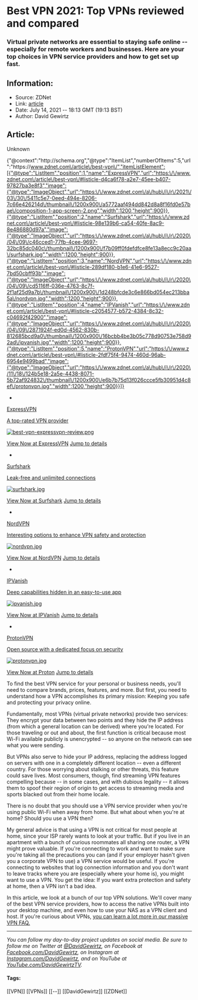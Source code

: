 # Best VPN 2021: Top VPNs reviewed and compared
### Virtual private networks are essential to staying safe online -- especially for remote workers and businesses. Here are your top choices in VPN service providers and how to get set up fast.

## Information:
+ Source: ZDNet
+ Link: [article](https://www.zdnet.com/article/best-vpn/)
+ Date: July 14, 2021 -- 18:13 GMT (19:13 BST)
+ Author: David Gewirtz


## Article:
Unknown


{"@context":"http:\/\/schema.org","@type":"ItemList","numberOfItems":5,"url":"https:\/\/www.zdnet.com\/article\/best-vpn\/","itemListElement":[{"@type":"ListItem","position":1,"name":"ExpressVPN","url":"https:\/\/www.zdnet.com\/article\/best-vpn\/#listicle-d4ca6f78-a2e7-45ee-b407-97827ba3e8f3","image":{"@type":"ImageObject","url":"https:\/\/www.zdnet.com\/a\/hub\/i\/r\/2021\/03\/30\/5411c5e7-0eed-494e-8206-7c66e426214d\/thumbnail\/1200x900\/a5772aaf494dd842d8a8f16fd0e57bae\/composition-1-app-screen-2.png","width":1200,"height":900}},{"@type":"ListItem","position":2,"name":"Surfshark","url":"https:\/\/www.zdnet.com\/article\/best-vpn\/#listicle-98e139b6-ca54-40fe-8ac9-8e486880d97a","image":{"@type":"ImageObject","url":"https:\/\/www.zdnet.com\/a\/hub\/i\/r\/2020\/04\/09\/c46cced1-77fb-4cee-9697-32bc85dc040c\/thumbnail\/1200x900\/f7b09ff0fdefdfce8fe13a8ecc9c20aa\/surfshark.jpg","width":1200,"height":900}},{"@type":"ListItem","position":3,"name":"NordVPN","url":"https:\/\/www.zdnet.com\/article\/best-vpn\/#listicle-289df180-b1e6-41e6-9527-7bd50cbff93b","image":{"@type":"ImageObject","url":"https:\/\/www.zdnet.com\/a\/hub\/i\/r\/2020\/04\/09\/cd5116ff-036e-4763-8c7f-2f1af25d9a7b\/thumbnail\/1200x900\/1d248bfcde3c6e866bd054ec213bba5a\/nordvpn.jpg","width":1200,"height":900}},{"@type":"ListItem","position":4,"name":"IPVanish","url":"https:\/\/www.zdnet.com\/article\/best-vpn\/#listicle-c2054577-b572-4384-8c32-c04692f42900","image":{"@type":"ImageObject","url":"https:\/\/www.zdnet.com\/a\/hub\/i\/r\/2020\/04\/09\/2871924f-ed0d-4562-830b-812685bcd9a0\/thumbnail\/1200x900\/16bcbb4be3b05c778d90753e758d92ad\/ipvanish.jpg","width":1200,"height":900}},{"@type":"ListItem","position":5,"name":"ProtonVPN","url":"https:\/\/www.zdnet.com\/article\/best-vpn\/#listicle-2fdf75f4-9474-460d-96ab-6954e9499bad","image":{"@type":"ImageObject","url":"https:\/\/www.zdnet.com\/a\/hub\/i\/r\/2020\/11\/18\/124b5e18-2a5e-4438-8071-5b72af924832\/thumbnail\/1200x900\/e6b7b75d13f026ccce5fb30951d4c8ef\/protonvpn.jpg","width":1200,"height":900}}]}

* 
[ExpressVPN](https://xvctlink.com/offer/coupon?offer=3monthsfree&a_fid=cnetvpn&data1=zd-7b927b3857004ac2acb4137527902a29-dtp-ta&data2=z_bestvpn) 


[A top-rated VPN provider](https://xvctlink.com/offer/coupon?offer=3monthsfree&a_fid=cnetvpn&data1=zd-7b927b3857004ac2acb4137527902a29-dtp-ta&data2=z_bestvpn) 

[![best-vpn-expressvpn-review.png](https://www.zdnet.com/a/hub/i/r/2021/03/30/5411c5e7-0eed-494e-8206-7c66e426214d/thumbnail/70x70/09a03d32878cc64c1c2f243aa4408cf9/composition-1-app-screen-2.png)](https://xvctlink.com/offer/coupon?offer=3monthsfree&a_fid=cnetvpn&data1=zd-7b927b3857004ac2acb4137527902a29-dtp-ta&data2=z_bestvpn)

[View Now at ExpressVPN](https://xvctlink.com/offer/coupon?offer=3monthsfree&a_fid=cnetvpn&data1=zd-7b927b3857004ac2acb4137527902a29-dtp-ta&data2=z_bestvpn) 
[Jump to details](#listicle-d4ca6f78-a2e7-45ee-b407-97827ba3e8f3) 

* 
[Surfshark](https://get.surfshark.net/aff_c?offer_id=50&aff_id=1511&source=zdnet&aff_sub=zd-7b927b3857004ac2acb4137527902a29-dtp-ta&aff_sub2=bestvpn) 


[Leak-free and unlimited connections](https://get.surfshark.net/aff_c?offer_id=50&aff_id=1511&source=zdnet&aff_sub=zd-7b927b3857004ac2acb4137527902a29-dtp-ta&aff_sub2=bestvpn) 

[![surfshark.jpg](https://www.zdnet.com/a/hub/i/r/2020/04/09/c46cced1-77fb-4cee-9697-32bc85dc040c/thumbnail/70x70/1bcec71ba4ce200aa908e5d50d9d2ff9/surfshark.jpg)](https://get.surfshark.net/aff_c?offer_id=50&aff_id=1511&source=zdnet&aff_sub=zd-7b927b3857004ac2acb4137527902a29-dtp-ta&aff_sub2=bestvpn)

[View Now at Surfshark](https://get.surfshark.net/aff_c?offer_id=50&aff_id=1511&source=zdnet&aff_sub=zd-7b927b3857004ac2acb4137527902a29-dtp-ta&aff_sub2=bestvpn) 
[Jump to details](#listicle-98e139b6-ca54-40fe-8ac9-8e486880d97a) 

* 
[NordVPN](https://go.nordvpn.net/aff_c?offer_id=378&aff_id=307&source=zdnet&aff_sub=zd-7b927b3857004ac2acb4137527902a29-dtp-ta&aff_sub2=bestvpn) 


[Interesting options to enhance VPN safety and protection](https://go.nordvpn.net/aff_c?offer_id=378&aff_id=307&source=zdnet&aff_sub=zd-7b927b3857004ac2acb4137527902a29-dtp-ta&aff_sub2=bestvpn) 

[![nordvpn.jpg](https://www.zdnet.com/a/hub/i/r/2020/04/09/cd5116ff-036e-4763-8c7f-2f1af25d9a7b/thumbnail/70x70/8f4539707804d565f1cfe10467eb3691/nordvpn.jpg)](https://go.nordvpn.net/aff_c?offer_id=378&aff_id=307&source=zdnet&aff_sub=zd-7b927b3857004ac2acb4137527902a29-dtp-ta&aff_sub2=bestvpn)

[View Now at NordVPN](https://go.nordvpn.net/aff_c?offer_id=378&aff_id=307&source=zdnet&aff_sub=zd-7b927b3857004ac2acb4137527902a29-dtp-ta&aff_sub2=bestvpn) 
[Jump to details](#listicle-289df180-b1e6-41e6-9527-7bd50cbff93b) 

* 
[IPVanish](https://www.anrdoezrs.net/links/9041660/type/dlg/zd-7b927b3857004ac2acb4137527902a29-dtp-ta%7Cbestvpn/https://www.ipvanish.com/) 


[Deep capabilities hidden in an easy-to-use app](https://www.anrdoezrs.net/links/9041660/type/dlg/zd-7b927b3857004ac2acb4137527902a29-dtp-ta%7Cbestvpn/https://www.ipvanish.com/) 

[![ipvanish.jpg](https://www.zdnet.com/a/hub/i/r/2020/04/09/2871924f-ed0d-4562-830b-812685bcd9a0/thumbnail/70x70/e5c03b654b1cd21d6967bdadc8f79f15/ipvanish.jpg)](https://www.anrdoezrs.net/links/9041660/type/dlg/zd-7b927b3857004ac2acb4137527902a29-dtp-ta%7Cbestvpn/https://www.ipvanish.com/)

[View Now at IPVanish](https://www.anrdoezrs.net/links/9041660/type/dlg/zd-7b927b3857004ac2acb4137527902a29-dtp-ta%7Cbestvpn/https://www.ipvanish.com/) 
[Jump to details](#listicle-c2054577-b572-4384-8c32-c04692f42900) 

* 
[ProtonVPN](http://cnetpartner.go2cloud.org/aff_c?offer_id=5&aff_id=1&aff_sub=zd-7b927b3857004ac2acb4137527902a29-dtp-ta&aff_sub2=bestvpn2021) 


[Open source with a dedicated focus on security](http://cnetpartner.go2cloud.org/aff_c?offer_id=5&aff_id=1&aff_sub=zd-7b927b3857004ac2acb4137527902a29-dtp-ta&aff_sub2=bestvpn2021) 

[![protonvpn.jpg](https://www.zdnet.com/a/hub/i/r/2020/11/18/124b5e18-2a5e-4438-8071-5b72af924832/thumbnail/70x70/d79a50e8ae38babf8f5e2d4554f69479/protonvpn.jpg)](http://cnetpartner.go2cloud.org/aff_c?offer_id=5&aff_id=1&aff_sub=zd-7b927b3857004ac2acb4137527902a29-dtp-ta&aff_sub2=bestvpn2021)

[View Now at Proton](http://cnetpartner.go2cloud.org/aff_c?offer_id=5&aff_id=1&aff_sub=zd-7b927b3857004ac2acb4137527902a29-dtp-ta&aff_sub2=bestvpn2021) 
[Jump to details](#listicle-2fdf75f4-9474-460d-96ab-6954e9499bad) 



To find the best VPN service for your personal or business needs, you'll need to compare brands, prices, features, and more. But first, you need to understand how a VPN accomplishes its primary mission: Keeping you safe and protecting your privacy online. 

Fundamentally, most VPNs (virtual private networks) provide two services: They encrypt your data between two points and they hide the IP address (from which a general location can be derived) where you're located. For those traveling or out and about, the first function is critical because most Wi-Fi available publicly is unencrypted -- so anyone on the network can see what you were sending.  

But VPNs also serve to hide your IP address, replacing the address logged on servers with one in a completely different location -- even a different country. For those worrying about stalking or other threats, this feature could save lives. Most consumers, though, find streaming VPN features compelling because -- in some cases, and with dubious legality -- it allows them to spoof their region of origin to get access to streaming media and sports blacked out from their home locale. 

There is no doubt that you should use a VPN service provider when you're using public Wi-Fi when away from home. But what about when you're at home? Should you use a VPN then? 

My general advice is that using a VPN is not critical for most people at home, since your ISP rarely wants to look at your traffic. But if you live in an apartment with a bunch of curious roommates all sharing one router, a VPN might prove valuable. If you're connecting to work and want to make sure you're taking all the precautions you can (and if your employer hasn't given you a corporate VPN to use) a VPN service would be useful. If you're connecting to websites that log connection information and you don't want to leave tracks where you are (especially where your home is), you might want to use a VPN. You get the idea: If you want extra protection and safety at home, then a VPN isn't a bad idea. 

In this article, we look at a bunch of our top VPN solutions. We'll cover many of the best VPN service providers, how to access the native VPNs built into your desktop machine, and even how to use your NAS as a VPN client and host. If you're curious about VPNs, [you can learn a lot more in our massive VPN FAQ.](https://www.zdnet.com/article/vpn-services-the-ultimate-guide-to-protecting-your-data-on-the-internet/) 



---

*You can follow my day-to-day project updates on social media. Be sure to follow me on Twitter at [@DavidGewirtz](https://twitter.com/davidgewirtz), on Facebook at [Facebook.com/DavidGewirtz](https://www.facebook.com/davidgewirtz), on Instagram at [Instagram.com/DavidGewirtz](https://www.instagram.com/DavidGewirtz/), and on YouTube at [YouTube.com/DavidGewirtzTV](https://www.youtube.com/user/DavidGewirtzTV).* 





#### Tags:
[[VPN]] [[VPNs]] [[--]] [[DavidGewirtz]] [[ZDNet]]
